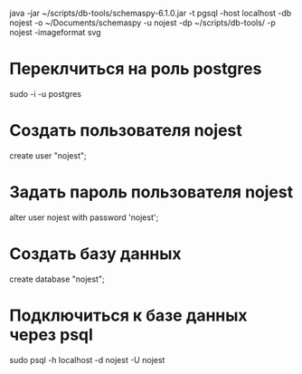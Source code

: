 
java -jar ~/scripts/db-tools/schemaspy-6.1.0.jar -t pgsql -host localhost -db nojest -o ~/Documents/schemaspy -u nojest -dp ~/scripts/db-tools/ -p nojest -imageformat svg

# Переклчиться на роль postgres
sudo -i -u postgres

# Создать пользователя nojest
create user "nojest";

# Задать пароль пользователя nojest
alter user nojest with password 'nojest';

# Создать базу данных
create database "nojest";

# Подключиться к базе данных через psql
sudo psql -h localhost -d nojest -U nojest
